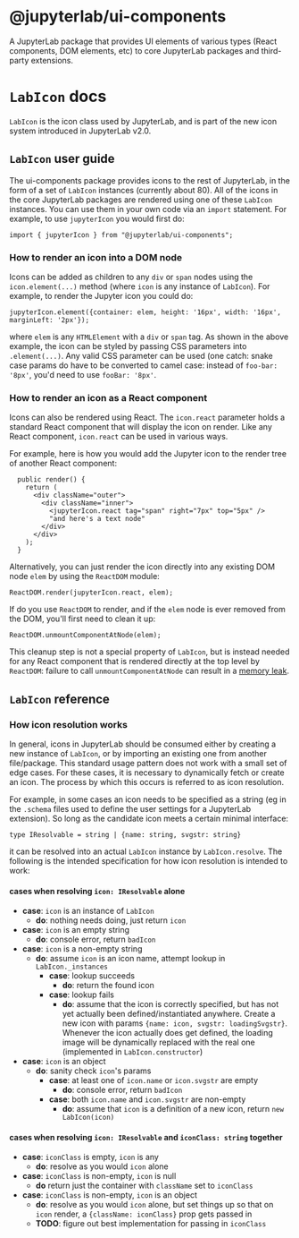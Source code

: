 # @jupyterlab/ui-components

A JupyterLab package that provides UI elements of various types (React components, DOM elements, etc) to core JupyterLab packages and third-party extensions.

# `LabIcon` docs

`LabIcon` is the icon class used by JupyterLab, and is part of the new icon system introduced in JupyterLab v2.0.

## `LabIcon` user guide

The ui-components package provides icons to the rest of JupyterLab, in the form of a set of `LabIcon` instances (currently about 80). All of the icons in the core JupyterLab packages are rendered using one of these `LabIcon` instances. You can use them in your own code via an `import` statement. For example, to use `jupyterIcon` you would first do:

```
import { jupyterIcon } from "@jupyterlab/ui-components";
```

### How to render an icon into a DOM node

Icons can be added as children to any `div` or `span` nodes using the `icon.element(...)` method (where `icon` is any instance of `LabIcon`). For example, to render the Jupyter icon you could do:

```
jupyterIcon.element({container: elem, height: '16px', width: '16px', marginLeft: '2px'});
```

where `elem` is any `HTMLElement` with a `div` or `span` tag. As shown in the above example, the icon can be styled by passing CSS parameters into `.element(...)`. Any valid CSS parameter can be used (one catch: snake case params do have to be converted to camel case: instead of `foo-bar: '8px'`, you'd need to use `fooBar: '8px'`.

### How to render an icon as a React component

Icons can also be rendered using React. The `icon.react` parameter holds a standard React component that will display the icon on render. Like any React component, `icon.react` can be used in various ways.

For example, here is how you would add the Jupyter icon to the render tree of another React component:

```
  public render() {
    return (
      <div className="outer">
        <div className="inner">
          <jupyterIcon.react tag="span" right="7px" top="5px" />
          "and here's a text node"
        </div>
      </div>
    );
  }
```

Alternatively, you can just render the icon directly into any existing DOM node `elem` by using the `ReactDOM` module:

```
ReactDOM.render(jupyterIcon.react, elem);
```

If do you use `ReactDOM` to render, and if the `elem` node is ever removed from the DOM, you'll first need to clean it up:

```
ReactDOM.unmountComponentAtNode(elem);
```

This cleanup step is not a special property of `LabIcon`, but is instead needed for any React component that is rendered directly at the top level by `ReactDOM`: failure to call `unmountComponentAtNode` can result in a [memory leak](https://stackoverflow.com/a/48198011/425458).

## `LabIcon` reference

### How icon resolution works

In general, icons in JupyterLab should be consumed either by creating a new instance of `LabIcon`, or by importing an existing one from another file/package. This standard usage pattern does not work with a small set of edge cases. For these cases, it is necessary to dynamically fetch or create an icon. The process by which this occurs is referred to as icon resolution.

For example, in some cases an icon needs to be specified as a string (eg in the `.schema` files used to define the user settings for a JupyterLab extension). So long as the candidate icon meets a certain minimal interface:

```
type IResolvable = string | {name: string, svgstr: string}
```

it can be resolved into an actual `LabIcon` instance by `LabIcon.resolve`. The following is the intended specification for how icon resolution is intended to work:

#### cases when resolving `icon: IResolvable` alone

- **case**: `icon` is an instance of `LabIcon`
  - **do**: nothing needs doing, just return `icon`
- **case**: `icon` is an empty string
  - **do**: console error, return `badIcon`
- **case**: `icon` is a non-empty string
  - **do**: assume `icon` is an icon name, attempt lookup in `LabIcon._instances`
    - **case**: lookup succeeds
      - **do**: return the found icon
    - **case**: lookup fails
      - **do**: assume that the icon is correctly specified, but has not yet actually been defined/instantiated anywhere. Create a new icon with params `{name: icon, svgstr: loadingSvgstr}`. Whenever the icon actually does get defined, the loading image will be dynamically replaced with the real one (implemented in `LabIcon.constructor`)
- **case**: `icon` is an object
  - **do**: sanity check `icon`'s params
    - **case**: at least one of `icon.name` or `icon.svgstr` are empty
      - **do**: console error, return `badIcon`
    - **case**: both `icon.name` and `icon.svgstr` are non-empty
      - **do**: assume that `icon` is a definition of a new icon, return `new LabIcon(icon)`

#### cases when resolving `icon: IResolvable` and `iconClass: string` together

- **case**: `iconClass` is empty, `icon` is any
  - **do**: resolve as you would `icon` alone
- **case**: `iconClass` is non-empty, `icon` is null
  - **do** return just the container with `className` set to `iconClass`
- **case**: `iconClass` is non-empty, `icon` is an object
  - **do**: resolve as you would `icon` alone, but set things up so that on `icon` render, a `{className: iconClass}` prop gets passed in
  - **TODO**: figure out best implementation for passing in `iconClass`
